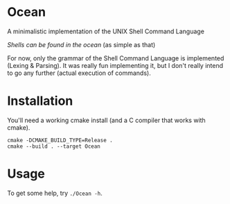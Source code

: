 # Ocean
A minimalistic implementation of the UNIX Shell Command Language

*Shells can be found in the ocean* (as simple as that)

For now, only the grammar of the Shell Command Language is implemented (Lexing & Parsing). It was really fun implementing it, but I don't really intend to go any further (actual execution of commands).

# Installation

You'll need a working cmake install (and a C compiler that works with cmake).

```
cmake -DCMAKE_BUILD_TYPE=Release .
cmake --build . --target Ocean
```

# Usage

To get some help, try `./Ocean -h`.
